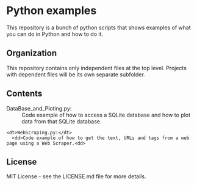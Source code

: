 # Python examples
  This repository is a bunch of python scripts that shows examples of what you can do in Python and how to do it.

## Organization
  This repository contains only independent files at the top level. 
  Projects with dependent files will be its own separate subfolder.
  
## Contents
  <dl>
    <dt>DataBase_and_Ploting.py:</dt>
      <dd>Code example of how to access a SQLite database and how to plot data from that SQLite database.</dd>

    <dt>WebScraping.py:</dt>
      <dd>Code example of how to get the text, URLs and tags from a web page using a Web Scraper.<dd>
  </dl>

## License
  MIT License - see the LICENSE.md file for more details.
